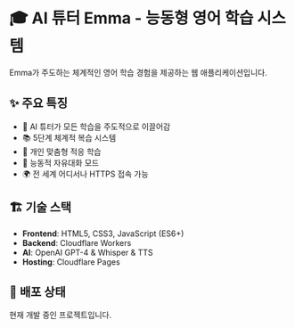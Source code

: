 # 🎓 AI 튜터 Emma - 능동형 영어 학습 시스템

Emma가 주도하는 체계적인 영어 학습 경험을 제공하는 웹 애플리케이션입니다.

## ✨ 주요 특징

- 🎯 AI 튜터가 모든 학습을 주도적으로 이끌어감
- 📚 5단계 체계적 복습 시스템
- 🧠 개인 맞춤형 적응 학습
- 💬 능동적 자유대화 모드
- 🌍 전 세계 어디서나 HTTPS 접속 가능

## 🏗️ 기술 스택

- **Frontend**: HTML5, CSS3, JavaScript (ES6+)
- **Backend**: Cloudflare Workers
- **AI**: OpenAI GPT-4 & Whisper & TTS
- **Hosting**: Cloudflare Pages

## 🚀 배포 상태

현재 개발 중인 프로젝트입니다.